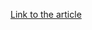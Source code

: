 [Link to the article](https://www.bleepingcomputer.com/news/security/blue-yonder-ransomware-attack-disrupts-grocery-store-supply-chain/)
